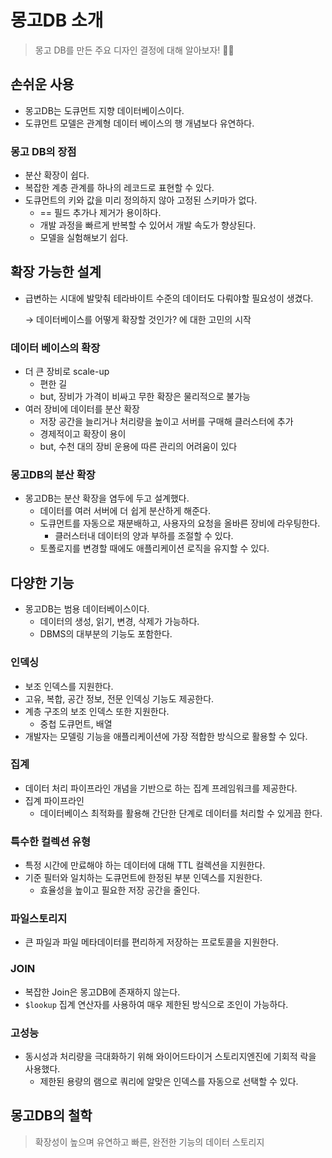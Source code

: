 # 몽고DB 소개
> 몽고 DB를 만든 주요 디자인 결정에 대해 알아보자! 👩‍💻
## 손쉬운 사용
* 몽고DB는 도큐먼트 지향 데이터베이스이다.
* 도큐먼트 모델은 관계형 데이터 베이스의 행 개념보다 유연하다.
### 몽고 DB의 장점
  * 분산 확장이 쉽다.
  * 복잡한 계층 관계를 하나의 레코드로 표현할 수 있다.
  * 도큐먼트의 키와 값을 미리 정의하지 않아 고정된 스키마가 없다.
    * == 필드 추가나 제거가 용이하다.
    * 개발 과정을 빠르게 반복할 수 있어서 개발 속도가 향상된다.
    * 모델을 실험해보기 쉽다.
## 확장 가능한 설계
* 급변하는 시대에 발맞춰 테라바이트 수준의 데이터도 다뤄야할 필요성이 생겼다.
  
    → 데이터베이스를 어떻게 확장할 것인가? 에 대한 고민의 시작
### 데이터 베이스의 확장
* 더 큰 장비로 scale-up
  * 편한 길
  * but, 장비가 가격이 비싸고 무한 확장은 물리적으로 불가능
* 여러 장비에 데이터를 분산 확장
  * 저장 공간을 늘리거나 처리량을 높이고 서버를 구매해 클러스터에 추가
  * 경제적이고 확장이 용이
  * but, 수천 대의 장비 운용에 따른 관리의 어려움이 있다
### 몽고DB의 분산 확장
* 몽고DB는 분산 확장을 염두에 두고 설계했다. 
  * 데이터를 여러 서버에 더 쉽게 분산하게 해준다.
  * 도큐먼트를 자동으로 재분배하고, 사용자의 요청을 올바른 장비에 라우팅한다.
    * 클러스터내 데이터의 양과 부하를 조절할 수 있다.
  * 토폴로지를 변경할 때에도 애플리케이션 로직을 유지할 수 있다.
## 다양한 기능
* 몽고DB는 범용 데이터베이스이다.
  * 데이터의 생성, 읽기, 변경, 삭제가 가능하다.
  * DBMS의 대부분의 기능도 포함한다.
### 인덱싱
* 보조 인덱스를 지원한다.
* 고유, 복합, 공간 정보, 전문 인덱싱 기능도 제공한다.
* 계층 구조의 보조 인덱스 또한 지원한다.
  * 중첩 도큐먼트, 배열
* 개발자는 모델링 기능을 애플리케이션에 가장 적합한 방식으로 활용할 수 있다.
### 집계
* 데이터 처리 파이프라인 개념을 기반으로 하는 집계 프레임워크를 제공한다.
* 집계 파이프라인
  * 데이터베이스 최적화를 활용해 간단한 단계로 데이터를 처리할 수 있게끔 한다.
### 특수한 컬렉션 유형
* 특정 시간에 만료해야 하는 데이터에 대해 TTL 컬렉션을 지원한다.
* 기준 필터와 일치하는 도큐먼트에 한정된 부분 인덱스를 지원한다.
  * 효율성을 높이고 필요한 저장 공간을 줄인다.
### 파일스토리지
* 큰 파일과 파일 메타데이터를 편리하게 저장하는 프로토콜을 지원한다.
### JOIN
* 복잡한 Join은 몽고DB에 존재하지 않는다.
* `$lookup` 집계 연산자를 사용하여 매우 제한된 방식으로 조인이 가능하다.
### 고성능
* 동시성과 처리량을 극대화하기 위해 와이어드타이거 스토리지엔진에 기회적 락을 사용했다.
  * 제한된 용량의 램으로 쿼리에 알맞은 인덱스를 자동으로 선택할 수 있다.
## 몽고DB의 철학
> 확장성이 높으며 유연하고 빠른, 완전한 기능의 데이터 스토리지